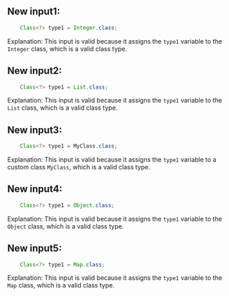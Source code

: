 ## New input1:
```java
    Class<?> type1 = Integer.class;
```
Explanation: This input is valid because it assigns the `type1` variable to the `Integer` class, which is a valid class type.

## New input2:
```java
    Class<?> type1 = List.class;
```
Explanation: This input is valid because it assigns the `type1` variable to the `List` class, which is a valid class type.

## New input3:
```java
    Class<?> type1 = MyClass.class;
```
Explanation: This input is valid because it assigns the `type1` variable to a custom class `MyClass`, which is a valid class type.

## New input4:
```java
    Class<?> type1 = Object.class;
```
Explanation: This input is valid because it assigns the `type1` variable to the `Object` class, which is a valid class type.

## New input5:
```java
    Class<?> type1 = Map.class;
```
Explanation: This input is valid because it assigns the `type1` variable to the `Map` class, which is a valid class type.
